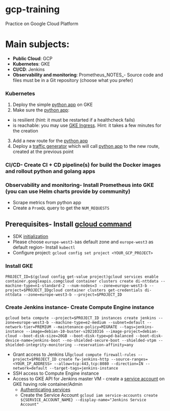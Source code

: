 # gcp-training
Practice on Google Cloud Platform

# Main subjects:
- **Public Cloud**: GCP
- **Kubernetes**: GKE
- **CI/CD**: Jenkins
- **Observability and monitoring**: Prometheus_NOTES_- Source code and files must be in a Git repository (choose what you prefer)
### Kubernetes
1. Deploy the simple [python app](src/python/hello) on GKE
2. Make sure the [python app](src/python/hello):    
  - is resilient (hint: it must be restarted if a healthcheck fails)    
  - is reachable: you may use [GKE Ingress](https://cloud.google.com/kubernetes-engine/docs/tutorials/http-balancer). Hint: it takes a few minutes for the creation
3. Add a new route for the [python app](src/python/hello)
4. Deploy a [traffic generator](src/go/requests-generator) which will call [python app](src/python/hello) to the new route, created at the previous point
### CI/CD- Create CI + CD pipeline(s) for build the Docker images and rollout python and golang apps
### Observability and monitoring- Install Prometheus into GKE (you can use Helm charts provide by community)
- Scrape metrics from python app
- Create a `PromQL` query to get the `NUM_REQUESTS`
## Prerequisites- Install [gcloud command](https://cloud.google.com/sdk/docs/install)
- SDK [initialization](https://cloud.google.com/sdk/docs/initializing)  
- Please choose `europe-west3-b`as default zone and `europe-west3` as default region- Install `kubectl`
- Configure project: `gcloud config set project <YOUR_GCP_PROJECT>`
### Install GKE
```PROJECT_ID=$(gcloud config get-value project)gcloud services enable container.googleapis.comgcloud container clusters create di-nttdata --machine-type=n1-standard-2 --num-nodes=3 --zone=europe-west3-b --project=$PROJECT_IDgcloud container clusters get-credentials di-nttdata --zone=europe-west3-b --project=$PROJECT_ID```
### Create Jenkins instance- Create Compute Engine instance
```gcloud beta compute --project=$PROJECT_ID instances create jenkins --zone=europe-west3-b --machine-type=e2-medium --subnet=default --network-tier=PREMIUM --maintenance-policy=MIGRATE --tags=jenkins-instance --image=debian-10-buster-v20210316 --image-project=debian-cloud --boot-disk-size=20GB --boot-disk-type=pd-balanced --boot-disk-device-name=jenkins-boot --no-shielded-secure-boot --shielded-vtpm --shielded-integrity-monitoring --reservation-affinity=any```
- Grant access to Jenkins UI```gcloud compute firewall-rules --project=$PROJECT_ID create fw-jenkins-http --source-ranges=<YOUR_IP_ADDRESS> --allow=tcp:443,tcp:8080 --direction=IN --network=default --target-tags=jenkins-instance```
- SSH access to Compute Engine instance 
- Access to GKE API for Jenkins master VM - create a [service account](https://cloud.google.com/sdk/gcloud/reference/auth/activate-service-account) on GKE having role container/Admin
  - [Authenticating services](https://cloud.google.com/kubernetes-engine/docs/how-to/api-server-authentication)
  - Create the Service Account ```gcloud iam service-accounts create ${SERVICE_ACCOUNT_NAME} --display-name="Jenkins Service Account"```
